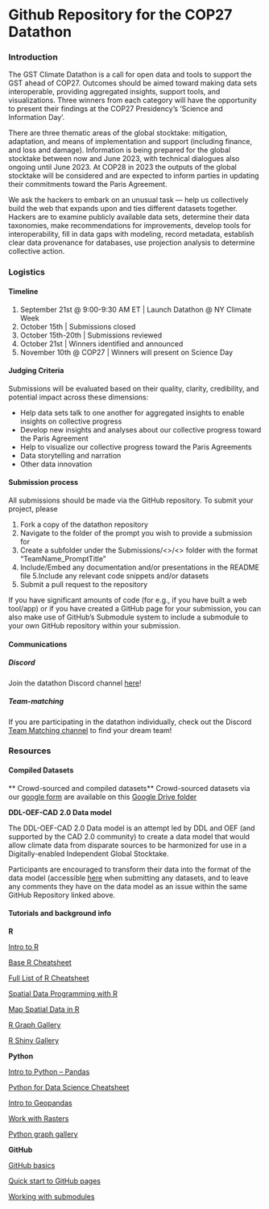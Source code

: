 # Github Repository for the COP27 Datathon 

### Introduction

The GST Climate Datathon is a call for open data and tools to support the GST ahead of COP27. Outcomes should be aimed toward making data sets interoperable, providing aggregated insights, support tools, and visualizations. Three winners from each category will have the opportunity to present their findings at the COP27 Presidency’s ‘Science and Information Day’.

There are three thematic areas of the global stocktake: mitigation, adaptation, and means of implementation and support (including finance, and loss and damage). Information is being prepared for the global stocktake between now and June 2023, with technical dialogues also ongoing until June 2023. At COP28 in 2023 the outputs of the global stocktake will be considered and are expected to inform parties in updating their commitments toward the Paris Agreement.

We ask the hackers to embark on an unusual task — help us collectively build the web that expands upon and ties different datasets together.  Hackers are to examine publicly available data sets, determine their data taxonomies, make recommendations for improvements, develop tools for interoperability, fill in data gaps with modeling, record metadata, establish clear data provenance for databases, use projection analysis to determine collective action.


### Logistics

#### Timeline

1. September 21st @ 9:00-9:30 AM ET | Launch Datathon @ NY Climate Week
2. October 15th | Submissions closed
3. October 15th-20th | Submissions reviewed
4. October 21st | Winners identified and announced
5. November 10th @ COP27 | Winners will present on Science Day

#### Judging Criteria
Submissions will be evaluated based on their quality, clarity, credibility, and potential impact across these dimensions:

- Help data sets talk to one another for aggregated insights to enable insights on collective progress
- Develop new insights and analyses about our collective progress toward the Paris Agreement
- Help to visualize our collective progress toward the Paris Agreements
- Data storytelling and narration
- Other data innovation

#### Submission process

All submissions should be made via the GitHub repository. To submit your project, please 
1. Fork a copy of the datathon repository
2. Navigate to the folder of the prompt you wish to provide a submission for
3. Create a subfolder under the Submissions/<<Prompt Theme>>/<<Prompt>> folder with the format “TeamName_PromptTitle”
4. Include/Embed any documentation and/or presentations in the README file 
5.Include any relevant code snippets and/or datasets 
6. Submit a pull request to the repository 

If you have significant amounts of code (for e.g., if you have built a web tool/app) or if you have created a GitHub page for your submission, you can also make use of GitHub’s Submodule system to include a submodule to your own GitHub repository within your submission. 

#### Communications

##### Discord

Join the datathon Discord channel [here](https://discord.com/invite/a9ZEFFKz)!

##### Team-matching
If you are participating in the datathon individually, check out the Discord [Team Matching channel](https://discord.com/channels/1018884491000950804/1020361121435234375) to find your dream team!

### Resources

#### Compiled Datasets

** Crowd-sourced and compiled datasets**
Crowd-sourced datasets via our [google form](https://docs.google.com/forms/d/e/1FAIpQLSfP0migRTasiXnfIiuCd8SZRU0hIthBRExwyfFOTu4JYpixNA/viewform?pli=1) are available on this [Google Drive folder](https://drive.google.com/drive/folders/1Ore_Wg8VyqRqQppG_I6z2Q3BKXnrfEut?usp=sharing)

**DDL-OEF-CAD 2.0 Data model**

The DDL-OEF-CAD 2.0 Data model is an attempt led by DDL and OEF (and supported by the CAD 2.0 community) to create a data model that would allow climate data from disparate sources to be harmonized for use in a Digitally-enabled Independent Global Stocktake. 

Participants are encouraged to transform their data into the format of the data model (accessible [here](https://github.com/Open-Earth-Foundation/OpenClimate-Schema) when submitting any datasets, and to leave any comments they have on the data model as an issue within the same GitHub Repository linked above. 

#### Tutorials and background info
**R**

[Intro to R](http://www.r-tutor.com/r-introduction)

[Base R Cheatsheet](https://iqss.github.io/dss-workshops/R/Rintro/base-r-cheat-sheet.pdf)

[Full List of R Cheatsheet](https://www.rstudio.com/resources/cheatsheets/)

[Spatial Data Programming with R](http://132.72.155.230:3838/r/)

[Map Spatial Data in R](https://geocompr.robinlovelace.net/adv-map.html)

[R Graph Gallery](https://r-graph-gallery.com/)

[R Shiny Gallery](https://shiny.rstudio.com/gallery/)

**Python**

[Intro to Python – Pandas](https://www.learndatasci.com/tutorials/python-pandas-tutorial-complete-introduction-for-beginners/)

[Python for Data Science Cheatsheet](https://s3.amazonaws.com/assets.datacamp.com/blog_assets/PythonForDataScience.pdf)

[Intro to Geopandas](https://automating-gis-processes.github.io/CSC18/lessons/L2/geopandas-basics.html)

[Work with Rasters](https://kodu.ut.ee/~kmoch/geopython2020/L5/raster.html)

[Python graph gallery](https://www.python-graph-gallery.com/)

**GitHub** 
 
[GitHub basics](https://docs.github.com/en/get-started/quickstart/hello-world)

[Quick start to GitHub pages](https://docs.github.com/en/pages/quickstart)  

[Working with submodules](https://github.blog/2016-02-01-working-with-submodules/)

 
